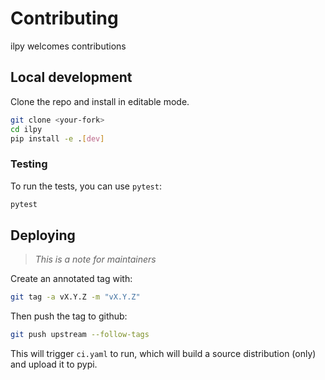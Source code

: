 # Contributing

ilpy welcomes contributions

## Local development

Clone the repo and install in editable mode.

```bash
git clone <your-fork>
cd ilpy
pip install -e .[dev]
```

### Testing

To run the tests, you can use `pytest`:

```bash
pytest
```

## Deploying

> *This is a note for maintainers*

Create an annotated tag with:

```bash
git tag -a vX.Y.Z -m "vX.Y.Z"
```

Then push the tag to github:

```bash
git push upstream --follow-tags
```

This will trigger `ci.yaml` to run, which will build a source distribution
(only) and upload it to pypi.
